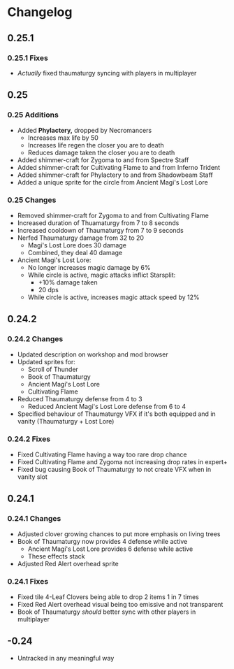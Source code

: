 # Changelog

## 0.25.1

### 0.25.1 Fixes

- *Actually* fixed thaumaturgy syncing with players in multiplayer

## 0.25

### 0.25 Additions

- Added **Phylactery,** dropped by Necromancers
  - Increases max life by 50
  - Increases life regen the closer you are to death
  - Reduces damage taken the closer you are to death
- Added shimmer-craft for Zygoma to and from Spectre Staff
- Added shimmer-craft for Cultivating Flame to and from Inferno Trident
- Added shimmer-craft for Phylactery to and from Shadowbeam Staff
- Added a unique sprite for the circle from Ancient Magi's Lost Lore

### 0.25 Changes

- Removed shimmer-craft for Zygoma to and from Cultivating Flame
- Increased duration of Thuamaturgy from 7 to 8 seconds
- Increased cooldown of Thaumaturgy from 7 to 9 seconds
- Nerfed Thaumaturgy damage from 32 to 20
  - Magi's Lost Lore does 30 damage
  - Combined, they deal 40 damage
- Ancient Magi's Lost Lore:
  - No longer increases magic damage by 6%
  - While circle is active, magic attacks inflict Starsplit:
    - +10% damage taken
    - 20 dps
  - While circle is active, increases magic attack speed by 12%

## 0.24.2

### 0.24.2 Changes

- Updated description on workshop and mod browser
- Updated sprites for:
  - Scroll of Thunder
  - Book of Thaumaturgy
  - Ancient Magi's Lost Lore
  - Cultivating Flame
- Reduced Thaumaturgy defense from 4 to 3
  - Reduced Ancient Magi's Lost Lore defense from 6 to 4
- Specified behaviour of Thaumaturgy VFX if it's both equipped and in vanity (Thaumaturgy + Lost Lore)

### 0.24.2 Fixes

- Fixed Cultivating Flame having a way too rare drop chance
- Fixed Cultivating Flame and Zygoma not increasing drop rates in expert+
- Fixed bug causing Book of Thaumaturgy to not create VFX when in vanity slot

## 0.24.1

### 0.24.1 Changes

- Adjusted clover growing chances to put more emphasis on living trees
- Book of Thaumaturgy now provides 4 defense while active
  - Ancient Magi's Lost Lore provides 6 defense while active
  - These effects stack
- Adjusted Red Alert overhead sprite

### 0.24.1 Fixes

- Fixed tile 4-Leaf Clovers being able to drop 2 items 1 in 7 times
- Fixed Red Alert overhead visual being too emissive and not transparent
- Book of Thaumaturgy *should* better sync with other players in multiplayer

## -0.24

- Untracked in any meaningful way
